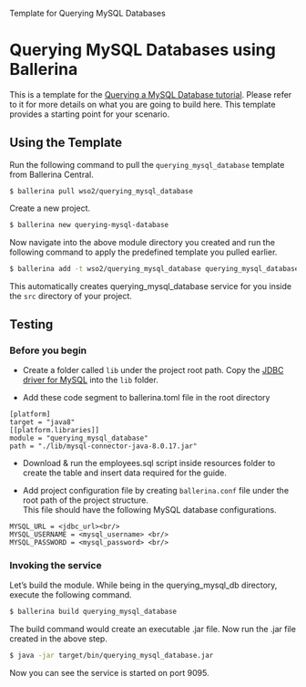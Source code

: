 Template for Querying MySQL Databases

# Querying MySQL Databases using Ballerina

This is a template for the [Querying a MySQL Database tutorial](https://ei.docs.wso2.com/en/7.0.0/ballerina-integrator/learn/tutorials/database-integrations/querying-mysql-database/1/). Please refer to it for more details on what you are going to build here. This template provides a starting point for your scenario. 

## Using the Template

Run the following command to pull the `querying_mysql_database` template from Ballerina Central.

```
$ ballerina pull wso2/querying_mysql_database
```

Create a new project.

```bash
$ ballerina new querying-mysql-database
```

Now navigate into the above module directory you created and run the following command to apply the predefined template you pulled earlier.

```bash
$ ballerina add -t wso2/querying_mysql_database querying_mysql_database
```

This automatically creates querying_mysql_database service for you inside the `src` directory of your project.  

## Testing

### Before you begin
* Create a folder called `lib` under the project root path. Copy the [JDBC driver for MySQL](https://dev.mysql.com/downloads/connector/j/) into the `lib` folder.
- Add these code segment to ballerina.toml file in the root directory

```ballerina
[platform]
target = "java8"
[[platform.libraries]]
module = "querying_mysql_database"
path = "./lib/mysql-connector-java-8.0.17.jar"
```

* Download & run the employees.sql script inside resources folder to create the table and insert data required for the guide.

* Add project configuration file by creating `ballerina.conf` file under the root path of the project structure. <br/>
This file should have the following MySQL database configurations.
```
MYSQL_URL = <jdbc_url><br/>
MYSQL_USERNAME = <mysql_username> <br/>
MYSQL_PASSWORD = <mysql_password> <br/>
```
### Invoking the service

Let’s build the module. While being in the querying_mysql_db directory, execute the following command.

```bash
$ ballerina build querying_mysql_database
```

The build command would create an executable .jar file. Now run the .jar file created in the above step.

```bash
$ java -jar target/bin/querying_mysql_database.jar
```

Now you can see the service is started on port 9095.

